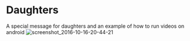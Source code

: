 # Daughters
A special message for daughters and an example of how to run videos on android
![screenshot_2016-10-16-20-44-21](https://cloud.githubusercontent.com/assets/18600300/19418667/20b4c13e-93e6-11e6-9cd7-f6e27ea41f6b.png)
